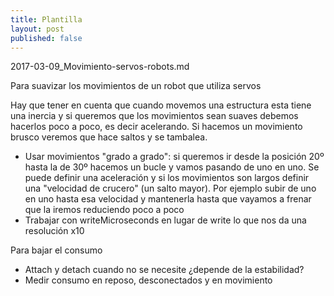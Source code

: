 ```yaml
---
title: Plantilla
layout: post
published: false
---
```

2017-03-09_Movimiento-servos-robots.md

Para  suavizar los movimientos de un robot que utiliza servos

Hay que tener en cuenta que cuando movemos una estructura esta tiene una inercia y si queremos que los movimientos sean suaves debemos hacerlos poco a poco, es decir acelerando. Si hacemos un movimiento brusco veremos que hace saltos y se tambalea.

* Usar movimientos "grado a grado": si queremos ir desde la posición 20º hasta la de 30º hacemos un bucle y vamos pasando de uno en uno. Se puede definir una aceleración y si los movimientos son largos definir una "velocidad de crucero" (un salto mayor). Por ejemplo subir de uno en uno hasta esa velocidad y mantenerla hasta que vayamos a frenar que la iremos reduciendo poco a poco
* Trabajar con writeMicroseconds en lugar de write lo que nos da una resolución x10

Para bajar el consumo

* Attach y detach cuando no se necesite ¿depende de la estabilidad?
* Medir consumo en reposo, desconectados y en movimiento
